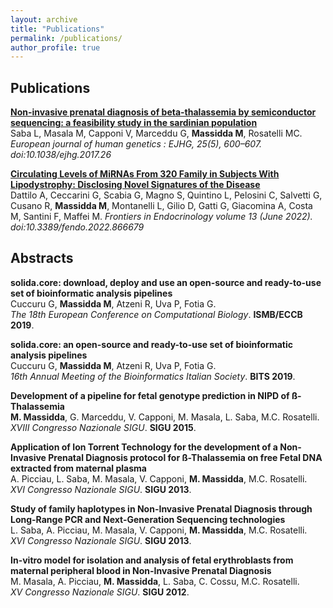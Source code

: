 ```yaml
---
layout: archive
title: "Publications"
permalink: /publications/
author_profile: true
---
```


## Publications

<b>[Non-invasive prenatal diagnosis of beta-thalassemia by semiconductor sequencing: a feasibility study in the sardinian population](https://massiddamt.github.io/publication/NIPD_2017)</b> <br> 
Saba L, Masala M, Capponi V, Marceddu G, <b>Massidda M</b>, Rosatelli MC.
<i>European journal of human genetics : EJHG, 25(5), 600–607. doi:10.1038/ejhg.2017.26</i>

<b>[Circulating Levels of MiRNAs From 320 Family in Subjects With Lipodystrophy: Disclosing Novel Signatures of the Disease](https://massiddamt.github.io/publication/Maffei_2022)</b> <br> 
Dattilo A, Ceccarini G, Scabia G, Magno S, Quintino L, Pelosini C, Salvetti G, Cusano R, <b>Massidda M</b>, Montanelli L, Gilio D, Gatti G, Giacomina A, Costa M, Santini F, Maffei M.
<i>Frontiers in Endocrinology volume 13 (June 2022). doi:10.3389/fendo.2022.866679</i>

## Abstracts

<b>solida.core: download, deploy and use an open-source and ready-to-use set of bioinformatic analysis
pipelines</b> <br> 
Cuccuru G, <b>Massidda M</b>, Atzeni R, Uva P, Fotia G.<br> 
<i>The 18th European Conference on Computational Biology</i>. <b>ISMB/ECCB 2019</b>.

<b>solida.core: an open-source and ready-to-use set of bioinformatic analysis pipelines</b> <br> 
Cuccuru G, <b>Massidda M</b>, Atzeni R, Uva P, Fotia G.<br> 
<i>16th Annual Meeting of the Bioinformatics Italian Society</i>. <b>BITS 2019</b>.

<b>Development of a pipeline for fetal genotype prediction in NIPD of ß-Thalassemia</b> <br> 
<b>M. Massidda</b>, G. Marceddu, V. Capponi, M. Masala, L. Saba, M.C. Rosatelli.<br> 
<i>XVIII Congresso Nazionale SIGU</i>. <b>SIGU 2015</b>.

<b>Application of Ion Torrent Technology for the development of a Non-Invasive Prenatal Diagnosis protocol for ß-Thalassemia on free Fetal DNA extracted from maternal plasma</b> <br> 
A. Picciau, L. Saba, M. Masala, V. Capponi, <b>M. Massidda</b>, M.C. Rosatelli.<br> 
<i>XVI Congresso Nazionale SIGU</i>. <b>SIGU 2013</b>.

<b>Study of family haplotypes in Non-Invasive Prenatal Diagnosis through Long-Range PCR and Next-Generation Sequencing technologies</b> <br> 
L. Saba, A. Picciau, M. Masala, V. Capponi, <b>M. Massidda</b>, M.C. Rosatelli.<br> 
<i>XVI Congresso Nazionale SIGU</i>. <b>SIGU 2013</b>.

<b>In-vitro model for isolation and analysis of fetal erythroblasts from maternal peripheral blood in Non-Invasive Prenatal Diagnosis</b> <br> 
M. Masala, A. Picciau, <b>M. Massidda</b>, L. Saba, C. Cossu, M.C. Rosatelli.<br> 
<i>XV Congresso Nazionale SIGU</i>. <b>SIGU 2012</b>.

